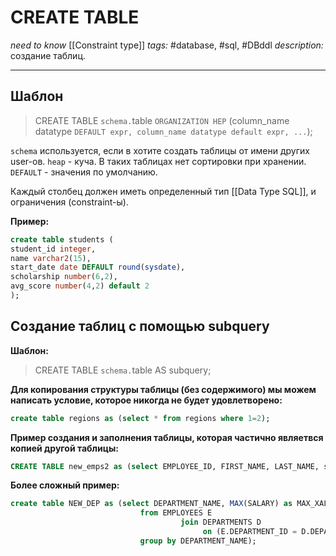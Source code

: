 # CREATE TABLE
*need to know* [[Constraint type]]
*tags:* #database, #sql, #DBddl 
*description:* создание таблиц.

---

## Шаблон
>CREATE TABLE `schema.`table `ORGANIZATION HEP`
>(column_name datatype `DEFAULT expr,
>column_name datatype default expr, ...`);


`schema` используется, если в хотите создать таблицы от имени других user-ов.
`heap` - куча. В таких таблицах нет сортировки при хранении.
`DEFAULT` - значения по умолчанию.

Каждый столбец должен иметь определенный тип [[Data Type SQL]], 
и ограничения (constraint-ы).

**Пример:**
```sql
create table students (
student_id integer,
name varchar2(15),
start_date date DEFAULT round(sysdate),
scholarship number(6,2),
avg_score number(4,2) default 2
);
```

## Создание таблиц с помощью subquery
**Шаблон:**
>CREATE TABLE `schema.`table
>AS
>subquery;

**Для копирования структуры таблицы (без содержимого) мы можем написать условие, которое никогда не будет удовлетворено:**
```sql
create table regions as (select * from regions where 1=2);
```

**Пример создания и заполнения таблицы, которая частично являетвся копией другой таблицы:**
```sql
CREATE TABLE new_emps2 as (select EMPLOYEE_ID, FIRST_NAME, LAST_NAME, salary, DEPARTMENT_ID from EMPLOYEES);
```

**Более сложный пример:**
```sql
create table NEW_DEP as (select DEPARTMENT_NAME, MAX(SALARY) as MAX_XALARY, MIN(SALARY) as MIN_SALARY
                             from EMPLOYEES E
                                      join DEPARTMENTS D
                                           on (E.DEPARTMENT_ID = D.DEPARTMENT_ID)
                             group by DEPARTMENT_NAME);
```
